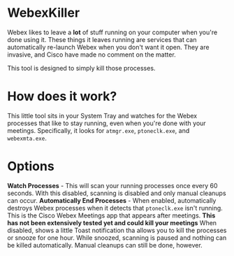 # WebexKiller
Webex likes to leave a **lot** of stuff running on your computer when you're done using it. These things it leaves running are services that can automatically re-launch Webex when you don't want it open. They are invasive, and Cisco have made no comment on the matter.

This tool is designed to simply kill those processes.

# How does it work?
This little tool sits in your System Tray and watches for the Webex processes that like to stay running, even when you're done with your meetings. 
Specifically, it looks for `atmgr.exe`, `ptoneclk.exe`, and `webexmta.exe`.

# Options
**Watch Processes** - This will scan your running processes once every 60 seconds. With this disabled, scanning is disabled and only manual cleanups can occur.
**Automatically End Processes** - When enabled, automatically destroys Webex processes when it detects that `ptoneclk.exe` isn't running. This is the Cisco Webex Meetings app that appears after meetings. **This has not been extensively tested yet and could kill your meetings**
When disabled, shows a little Toast notification tha allows you to kill the processes or snooze for one hour. While snoozed, scanning is paused and nothing can be killed automatically. Manual cleanups can still be done, however.
